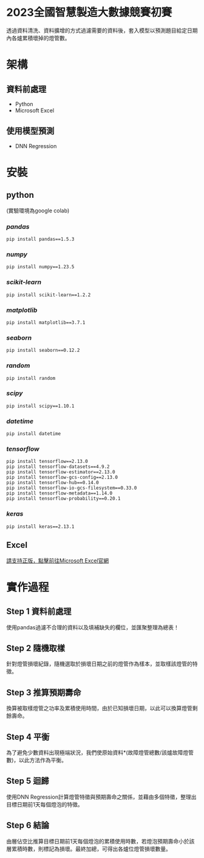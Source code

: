 # 2023全國智慧製造大數據競賽初賽
透過資料清洗、資料擴增的方式過濾需要的資料後，套入模型以預測題目給定日期內各爐累積壞掉的燈管數。

# 架構

## 資料前處理
- Python
- Microsoft Excel

## 使用模型預測
- DNN Regression

# 安裝

## python
(實驗環境為google colab)
  ### *pandas*
    pip install pandas==1.5.3 
  ### *numpy*
    pip install numpy==1.23.5
  ### *scikit-learn*
    pip install scikit-learn==1.2.2
  ### *matplotlib*
    pip install matplotlib==3.7.1
  ### *seaborn*
    pip install seaborn==0.12.2
  ### *random*
    pip install random
  ### *scipy*
    pip install scipy==1.10.1
  ### *datetime*
    pip install datetime
  ### *tensorflow*
    pip install tensorflow==2.13.0
    pip install tensorflow-datasets==4.9.2
    pip install tensorflow-estimator==2.13.0
    pip install tensorflow-gcs-config==2.13.0
    pip install tensorflow-hub==0.14.0
    pip install tensorflow-io-gcs-filesystem==0.33.0
    pip install tensorflow-metadata==1.14.0
    pip install tensorflow-probability==0.20.1
  ### *keras*
    pip install keras==2.13.1
    
## Excel
[請支持正版，點擊前往Microsoft Excel官網](https://www.microsoft.com/zh-tw/microsoft-365/excel)

# 實作過程
## Step 1 資料前處理
   使用pandas過濾不合理的資料以及填補缺失的欄位，並匯聚整理為總表！
## Step 2 隨機取樣
   針對燈管損壞紀錄，隨機選取於損壞日期之前的燈管作為樣本，並取樣該燈管的特徵。
## Step 3 推算預期壽命
   換算被取樣燈管之功率及累積使用時間，由於已知損壞日期，以此可以換算燈管剩餘壽命。
## Step 4 平衡
   為了避免少數資料出現極端狀況，我們使原始資料*(故障燈管總數/該爐故障燈管數)，以此方法作為平衡。
## Step 5 迴歸
   使用DNN Regression計算燈管特徵與預期壽命之關係，並藉由多個特徵，整理出目標日期前1天每個燈泡的特徵。
## Step 6 結論
   由層佔空比推算目標日期前1天每個燈泡的累積使用時數，若燈泡預期壽命小於該層累積時數，則標記為損壞。最終加總，可得出各爐位燈管損壞數量。

